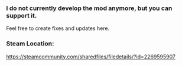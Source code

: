 ### I do not currently develop the mod anymore, but you can support it. 
Feel free to create fixes and updates here.

### **Steam Location:**

https://steamcommunity.com/sharedfiles/filedetails/?id=2269595907
